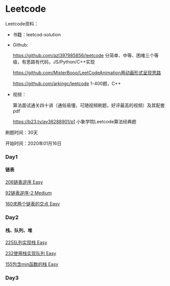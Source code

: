 # Leetcode
Leetcode资料：

- 书籍：leetcod-solution

- Github: 

  https://github.com/azl397985856/leetcode 分简单、中等、困难三个等级，有思路有代码，JS/Python/C++实现
  
  https://github.com/MisterBooo/LeetCodeAnimation用动画形式呈现思路
  
  https://github.com/arkingc/leetcode 1-400题，C++

- 视频：

  算法面试通关四十讲（通俗易懂，可随视频刷题，好评最高的视频）及其配套pdf
  
  https://b23.tv/av36288901/p1 小象学院Leetcode算法经典题


刷题时间：30天

开始时间：2020年01月16日

### Day1

#### 链表

[206链表逆序 Easy](https://github.com/yyyujintang/Leetcode/blob/master/Leetcode206.cpp)

[92链表逆序-2 Medium](https://github.com/yyyujintang/Leetcode/blob/master/Leetcode92.cpp)

[160求两个链表的交点 Easy](https://github.com/yyyujintang/Leetcode/blob/master/Leetcode160.cpp)

### Day2

#### 栈、队列、堆

[225队列实现栈 Easy](https://github.com/yyyujintang/Leetcode/blob/master/Leetcode225.cpp)

[232使用栈实现队列 Easy](https://github.com/yyyujintang/Leetcode/blob/master/Leetcode232.cpp)

[155包含min函数的栈 Easy](https://github.com/yyyujintang/Leetcode/blob/master/Leetcode155.cpp)

### Day3
